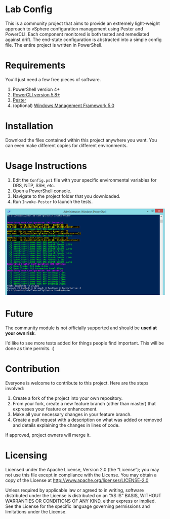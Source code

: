 Lab Config
======================

This is a community project that aims to provide an extremely light-weight approach to vSphere configuration management using Pester and PowerCLI. Each component monitored is both tested and remediated against drift. The end-state configuration is abstracted into a simple config file. The entire project is written in PowerShell.

# Requirements

You'll just need a few free pieces of software.

1. PowerShell version 4+
2. [PowerCLI version 5.8+](http://www.vmware.com/go/powercli)
5. [Pester](https://github.com/pester/Pester)
4. (optional) [Windows Management Framework 5.0](https://www.microsoft.com/en-us/download/details.aspx?id=50395)

# Installation

Download the files contained within this project anywhere you want. You can even make different copies for different environments.

# Usage Instructions

1. Edit the `Config.ps1` file with your specific environmental variables for DRS, NTP, SSH, etc.
1. Open a PowerShell console.
2. Navigate to the project folder that you downloaded.
3. Run `Invoke-Pester` to launch the tests.

![Example](/Media/lab-config-example.jpg?raw=true "Example")

# Future

The community module is not officially supported and should be **used at your own risk**.

I'd like to see more tests added for things people find important. This will be done as time permits. :)

# Contribution

Everyone is welcome to contribute to this project. Here are the steps involved:

1. Create a fork of the project into your own repository.
2. From your fork, create a new feature branch (other than master) that expresses your feature or enhancement.
3. Make all your necessary changes in your feature branch.
4. Create a pull request with a description on what was added or removed and details explaining the changes in lines of code.

If approved, project owners will merge it.

# Licensing

Licensed under the Apache License, Version 2.0 (the “License”); you may not use this file except in compliance with the License. You may obtain a copy of the License at http://www.apache.org/licenses/LICENSE-2.0

Unless required by applicable law or agreed to in writing, software distributed under the License is distributed on an “AS IS” BASIS, WITHOUT WARRANTIES OR CONDITIONS OF ANY KIND, either express or implied. See the License for the specific language governing permissions and limitations under the License.
